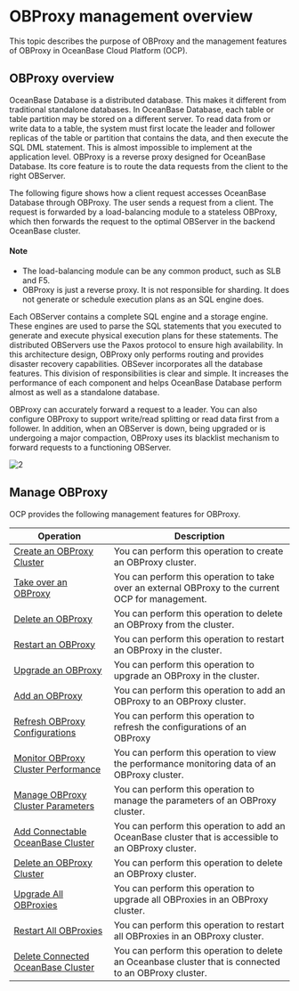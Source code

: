OBProxy management overview 
================================================

This topic describes the purpose of OBProxy and the management features of OBProxy in OceanBase Cloud Platform (OCP). 

OBProxy overview 
-------------------------------------

OceanBase Database is a distributed database. This makes it different from traditional standalone databases. In OceanBase Database, each table or table partition may be stored on a different server. To read data from or write data to a table, the system must first locate the leader and follower replicas of the table or partition that contains the data, and then execute the SQL DML statement. This is almost impossible to implement at the application level. OBProxy is a reverse proxy designed for OceanBase Database. Its core feature is to route the data requests from the client to the right OBServer. 

The following figure shows how a client request accesses OceanBase Database through OBProxy. The user sends a request from a client. The request is forwarded by a load-balancing module to a stateless OBProxy, which then forwards the request to the optimal OBServer in the backend OceanBase cluster. 

  <main id="notice" type='explain'>
    <h4>Note</h4>
    <ul>
    <li>The load-balancing module can be any common product, such as SLB and F5.</li>
    <li>OBProxy is just a reverse proxy. It is not responsible for sharding. It does not generate or schedule execution plans as an SQL engine does.</li>
    </ul>
  </main>

  




Each OBServer contains a complete SQL engine and a storage engine. These engines are used to parse the SQL statements that you executed to generate and execute physical execution plans for these statements. The distributed OBServers use the Paxos protocol to ensure high availability. In this architecture design, OBProxy only performs routing and provides disaster recovery capabilities. OBSever incorporates all the database features. This division of responsibilities is clear and simple. It increases the performance of each component and helps OceanBase Database perform almost as well as a standalone database. 

OBProxy can accurately forward a request to a leader. You can also configure OBProxy to support write/read splitting or read data first from a follower. In addition, when an OBServer is down, being upgraded or is undergoing a major compaction, OBProxy uses its blacklist mechanism to forward requests to a functioning OBServer. 

![2](https://help-static-aliyun-doc.aliyuncs.com/assets/img/en-US/1726967161/p184129.png)

Manage OBProxy 
-----------------------------------

OCP provides the following management features for OBProxy. 


|                                     Operation                                      |                                              Description                                               |
|------------------------------------------------------------------------------------|--------------------------------------------------------------------------------------------------------|
| [Create an OBProxy Cluster](../../8.obproxy-management/1.create-an-obproxy-cluster.md)           | You can perform this operation to create an OBProxy cluster.                                           |
| [Take over an OBProxy](../../8.obproxy-management/2.userguide-obproxy.md)                | You can perform this operation to take over an external OBProxy to the current OCP for management.     |
| [Delete an OBProxy](../../8.obproxy-management/3.delete-obproxy.md)                   | You can perform this operation to delete an OBProxy from the cluster.                                  |
| [Restart an OBProxy](../../8.obproxy-management/4.restart-obproxy.md)                  | You can perform this operation to restart an OBProxy in the cluster.                                   |
| [Upgrade an OBProxy](../../8.obproxy-management/5.upgrade-obproxy.md)                  | You can perform this operation to upgrade an OBProxy in the cluster.                                   |
| [Add an OBProxy](../../8.obproxy-management/6.add-obproxy.md)                      | You can perform this operation to add an OBProxy to an OBProxy cluster.                                |
| [Refresh OBProxy Configurations](../../8.obproxy-management/7.refresh-obproxy-configuration.md)      | You can perform this operation to refresh the configurations of an OBProxy                             |
| [Monitor OBProxy Cluster Performance](../../8.obproxy-management/8.obproxy-cluster-performance-monitoring.md) | You can perform this operation to view the performance monitoring data of an OBProxy cluster.          |
| [Manage OBProxy Cluster Parameters](../../8.obproxy-management/9.obproxy-cluster-parameter-management.md)   | You can perform this operation to manage the parameters of an OBProxy cluster.                         |
| [Add Connectable OceanBase Cluster](../../8.obproxy-management/10.add-a-connectable-ob-cluster.md)   | You can perform this operation to add an OceanBase cluster that is accessible to an OBProxy cluster.   |
| [Delete an OBProxy Cluster](../../8.obproxy-management/11.delete-obproxy-cluster.md)           | You can perform this operation to delete an OBProxy cluster.                                           |
| [Upgrade All OBProxies](../../8.obproxy-management/12.upgrade-the-obproxy-cluster.md)               | You can perform this operation to upgrade all OBProxies in an OBProxy cluster.                         |
| [Restart All OBProxies](../../8.obproxy-management/13.restart-obproxy-cluster.md)               | You can perform this operation to restart all OBProxies in an OBProxy cluster.                         |
| [Delete Connected OceanBase Cluster](../../8.obproxy-management/14.delete-a-connected-ob-cluster.md)  | You can perform this operation to delete an Oceanbase cluster that is connected to an OBProxy cluster. |


